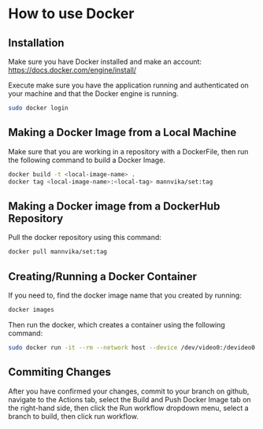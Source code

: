 # How to use Docker


## Installation

Make sure you have Docker installed and make an account: https://docs.docker.com/engine/install/ 

Execute  make sure you have the application running and authenticated on your machine and that the Docker engine is running.
```bash
sudo docker login
``` 


## Making a Docker Image from a Local Machine
Make sure that you are working in a repository with a DockerFile, then run the following command to build a Docker Image.


```bash
docker build -t <local-image-name> .
docker tag <local-image-name>:<local-tag> mannvika/set:tag
```

## Making a Docker image from a DockerHub Repository
Pull the docker repository using this command:

```bash
docker pull mannvika/set:tag
```


## Creating/Running a Docker Container
If you need to, find the docker image name that you created by running:
```bash
docker images
```
Then run the docker, which creates a container using the following command:

```bash
sudo docker run -it --rm --network host --device /dev/video0:/devideo0 --privileged -p 8000:8000 mannvika/set:test
```

## Commiting Changes
After you have confirmed your changes, commit to your branch on github, navigate to the Actions tab, select the Build and Push Docker Image tab on the right-hand side, then click the Run workflow dropdown menu, select a branch to build, then click run workflow.
